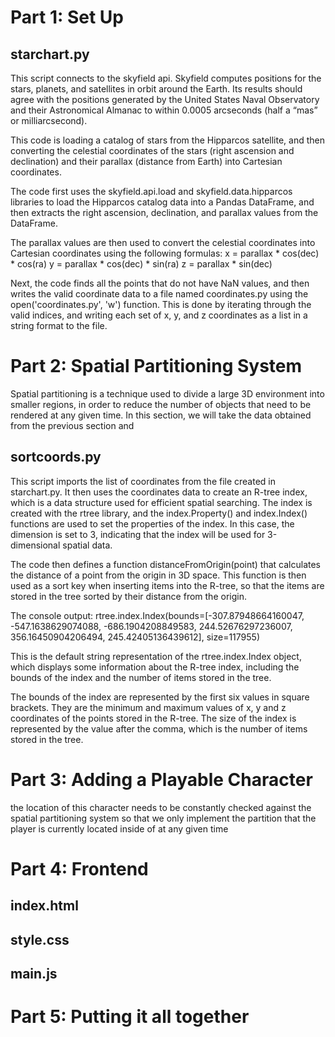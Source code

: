 # Part 1: Set Up

## starchart.py

This script connects to the skyfield api. Skyfield computes positions for the stars, planets, and satellites in orbit around the Earth. Its results should agree with the positions generated by the United States Naval Observatory and their Astronomical Almanac to within 0.0005 arcseconds (half a “mas” or milliarcsecond).

This code is loading a catalog of stars from the Hipparcos satellite, and then converting the celestial coordinates of the stars (right ascension and declination) and their parallax (distance from Earth) into Cartesian coordinates.

The code first uses the skyfield.api.load and skyfield.data.hipparcos libraries to load the Hipparcos catalog data into a Pandas DataFrame, and then extracts the right ascension, declination, and parallax values from the DataFrame.

The parallax values are then used to convert the celestial coordinates into Cartesian coordinates using the following formulas:
x = parallax * cos(dec) * cos(ra)
y = parallax * cos(dec) * sin(ra)
z = parallax * sin(dec)

Next, the code finds all the points that do not have NaN values, and then writes the valid coordinate data to a file named coordinates.py using the open('coordinates.py', 'w') function. This is done by iterating through the valid indices, and writing each set of x, y, and z coordinates as a list in a string format to the file.

# Part 2: Spatial Partitioning System

Spatial partitioning is a technique used to divide a large 3D environment into smaller regions, in order to reduce the number of objects that need to be rendered at any given time. In this section, we will take the data obtained from the previous section and 

## sortcoords.py

This script imports the list of coordinates from the file created in starchart.py. It then uses the coordinates data to create an R-tree index, which is a data structure used for efficient spatial searching. The index is created with the rtree library, and the index.Property() and index.Index() functions are used to set the properties of the index. In this case, the dimension is set to 3, indicating that the index will be used for 3-dimensional spatial data.

The code then defines a function distanceFromOrigin(point) that calculates the distance of a point from the origin in 3D space. This function is then used as a sort key when inserting items into the R-tree, so that the items are stored in the tree sorted by their distance from the origin.

The console output:
rtree.index.Index(bounds=[-307.87948664160047, -547.1638629074088, -686.1904208849583, 244.52676297236007, 356.16450904206494, 245.42405136439612], size=117955)

This is the default string representation of the rtree.index.Index object, which displays some information about the R-tree index, including the bounds of the index and the number of items stored in the tree.

The bounds of the index are represented by the first six values in square brackets. They are the minimum and maximum values of x, y and z coordinates of the points stored in the R-tree. The size of the index is represented by the value after the comma, which is the number of items stored in the tree.

# Part 3: Adding a Playable Character

the location of this character needs to be constantly checked against the spatial partitioning system so that we only implement the partition that the player is currently located inside of at any given time

# Part 4: Frontend

## index.html

## style.css

## main.js

# Part 5: Putting it all together